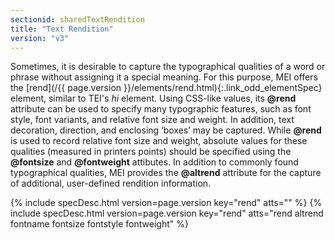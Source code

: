```yaml
---
sectionid: sharedTextRendition
title: "Text Rendition"
version: "v3"
---
```




Sometimes, it is desirable to capture the typographical qualities of a word or phrase
without assigning it a special meaning. For this purpose, MEI offers the [rend](/{{ page.version }}/elements/rend.html){:.link_odd_elementSpec} element, similar to TEI's *hi* element. Using CSS-like values,
its **@rend** attribute can be used to specify many typographic features, such as font
style, font variants, and relative font size and weight. In addition, text decoration,
direction, and enclosing ‘boxes’ may be captured. While **@rend**
is used to record relative font size and weight, absolute values for these qualities
(measured in printers points) should be specified using the **@fontsize** and
**@fontweight** attibutes. In addition to commonly found typographical qualities,
MEI provides the **@altrend** attribute for the capture of additional, user-defined
rendition information.



{% include specDesc.html version=page.version key="rend" atts="" %}
{% include specDesc.html version=page.version key="rend" atts="rend altrend fontname fontsize fontstyle fontweight" %}



